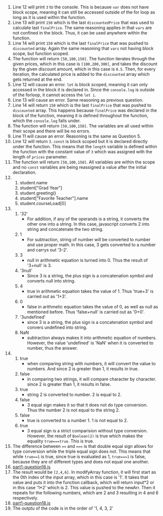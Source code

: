 1. Line 12 will print `3` to the console. This is because `var` does not have block scope, meaning it can still be accessed outside of the for loop as long as it is used within the function.
2. Line 13 will print `150` which is the last `discountedPrice` that was used to calculate last `finalPrice`. The same reasoning applies in that `vars` are not confined in the block. Thus, it can be used anywhere within the function.
3. Line 14 will print `150` which is the last `finalPrice` that was pushed to `discounted` array. Again the same reasoning that `vars` not having block scope, but function scoped.
4. The function will return `[50,100,150]`. The function iterates through the given prices, which in this case is `[100,200,300]`, and takes the discount by the given discount amount, which in this case is `0.5`. Then, for every iteration, the calculated price is added to the `discounted` array which gets returned at the end.
5. Line 12 will cause an error. `let` is block scoped, meaning it can only accessed in the block it is declared in. Since the `console.log` is outside of the forloop, it cannot access the `let i`. 
6. Line 13 will cause an error. Same reasoning as previous question.
7. Line 14 will return `150` which is the last `finalPrice` that was pushed to `discounted` array. This happens because `finalPrice` was declared in the block of the function, meaning it is defined throughout the function, which the `console.log` falls under.
8. The function will return `[50,100,150]`. The variables are all used within their scope and there will be no errors.
9. Line 11 will cause an error. Reasoning is the same as Question 5.
10. Line 12 will return `3`. `const` is block scoped but it is declared directly under the function. This means that the `length` variable is defined within the function with the constant value of `3` which was assigned with the length of `prices` parameter.
11. The function will return `[50,100,150]`. All variables are within the scope and no `const` variables are being reassigned a value after the initial declaration.
12. 
    1. student.name
    2. student["Grad Year"]
    3. student.greeting()
    4. student["Favorite Teacher"].name
    5. student.courseLoad[0]
13. 
    1. '32'
        - For addition, if any of the operands is a string, it converts the other one into a string. In this case, javascript converts 2 into string and concatenate the two string.
    2. 1
        - For subtraction, string of number will be converted to number and use proper math. In this case, 3 gets converted to a number and carrys out '3-2'.
    3. 3
        - null in arithmetic equation is turned into 0. Thus the result of '3+null' is 3.
    4. '3null'
        - Since 3 is a string, the plus sign is a concatenation symbol and converts null into string.
    5. 4
        - true in arithmetic equation takes the value of 1. Thus 'true+3' is carried out as '1+3'.
    6. 0
        - false in arithmetic equation takes the value of 0, as well as null as mentioned before. Thus 'false+null' is carried out as '0+0'.
    7. '3undefined'
        - since 3 is a string, the plus sign is a concatenation symbol and convers undefined into string.
    8. NaN
        - subtraction always makes it into arithmetic equation of numbers. However, the value 'undefined' is 'NaN' when it is converted to number, thus the answer.
14. 
    1. true
        - when comparing string with numbers, it will convert the value to numbers. And since 2 is greater than 1, it results in true.
    2. false
        - in comparing two strings, it will compare character by character. since 2 is greater than 1, it results in false.
    3. true
        - string 2 is converted to number. 2 is equal to 2.
    4. false
        - 3 equal sign makes it so that it does not do type conversion. Thus the number 2 is not equal to the string 2.
    5. false
        - true is converted to a number 1. 1 is not equal to 2.
    6. true
        - 3 equal sign is a strict comparision without type conversion. However, the result of `Boolean(2)` is true which makes the equality `true===true`. This is true.
15. The difference between `==` and `===` is that double equal sign allows for type conversion while the triple equal sign does not. This means that while `true==1` is true, since true is evaluated as 1, `true===1` is false, because they are of different types and does not equal one another.
16. [part1-question16.js](part2-question16.js)
17. The result would be `[2,4,6]`. In modifyArray function, it will first start as the 0th index of the input array, which in this case is '1'. It takes that value and puts it into the function callback, which will return input\*2 or in this case '1\*2' which is 2. This value is pushed to the newArr. Then it repeats for the following numbers, which are 2 and 3 resulting in 4 and 6 respectively. 
18. [part1-question18.js](part2-question18.js)
19. The outptu of the code is in the order of '1, 4, 3, 2'